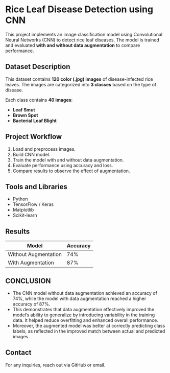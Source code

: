 # Rice Leaf Disease Detection using CNN
This project implements an image classification model using Convolutional Neural Networks (CNN) to detect rice leaf diseases. The model is trained and evaluated **with and without data augmentation** to compare performance.

## Dataset Description

This dataset contains **120 color (.jpg) images** of disease-infected rice leaves. The images are categorized into **3 classes** based on the type of disease.

Each class contains **40 images**:
- **Leaf Smut**
- **Brown Spot**
- **Bacterial Leaf Blight**

## Project Workflow

1. Load and preprocess images.
2. Build CNN model.
3. Train the model with and without data augmentation.
4. Evaluate performance using accuracy and loss.
5. Compare results to observe the effect of augmentation.

## Tools and Libraries

- Python
- TensorFlow / Keras
- Matplotlib
- Scikit-learn

## Results

| Model                  | Accuracy |
|-----------------------|----------|
| Without Augmentation  |  74%     |
| With Augmentation     |  87%     |

## CONCLUSION
- The CNN model without data augmentation achieved an accuracy of 74%, while the model with data augmentation reached a higher accuracy of 87%.
- This demonstrates that data augmentation effectively improved the model’s ability to generalize by introducing variability in the training data. It helped reduce overfitting and enhanced overall performance.
- Moreover, the augmented model was better at correctly predicting class labels, as reflected in the improved match between actual and predicted images.

## Contact
For any inquiries, reach out via GitHub or email.
